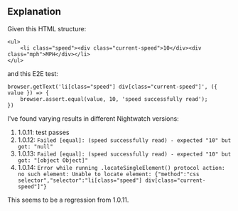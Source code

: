 ## Explanation

Given this HTML structure:

```
<ul>
    <li class="speed"><div class="current-speed">10</div><div class="mph">MPH</div></li>
</ul>
```

and this E2E test:

```
browser.getText('li[class="speed"] div[class="current-speed"]', ({ value }) => {
    browser.assert.equal(value, 10, 'speed successfully read');
})
```

I've found varying results in different Nightwatch versions:

1. 1.0.11: test passes
2. 1.0.12: `Failed [equal]: (speed successfully read) - expected "10" but got: "null"`
3. 1.0.13: `Failed [equal]: (speed successfully read) - expected "10" but got: "[object Object]"`
4. 1.0.14: `Error while running .locateSingleElement() protocol action: no such element: Unable to locate element: {"method":"css selector","selector":"li[class="speed"] div[class="current-speed"]"}`

This seems to be a regression from 1.0.11.

